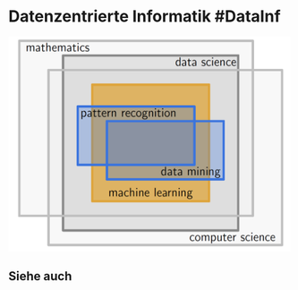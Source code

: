 # Datenzentrierte Informatik #DataInf 
![Übersicht](Res/Pasted%20image%2020201106174536.png)
## Siehe auch